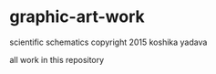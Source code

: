 # graphic-art-work
scientific schematics 
copyright 2015 koshika yadava

all work in this repository
